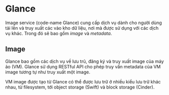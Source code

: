 # Glance
Image service (code-name Glance) cung cấp dịch vụ dành cho người dùng tải lên và truy xuất các vào kho dữ liệu, nơi mà được sử dụng với các dịch vụ khác.
Trong đó sẽ bao gồm *image* và *metadata*.

## Image
Glance bao gồm các dịch vụ về lưu trũ, đăng ký và truy xuất image của máy ảo (VM).
Glance sử dụng RESTful API cho phép truy vấn metadata của VM image tương tự như truy xuất một image.

VM image được tạo từ Glance có thể được lưu trữ ở nhiều kiểu lưu trữ khác nhau, từ filesystem, tới object storage (Swift) và block storage (Cinder).
